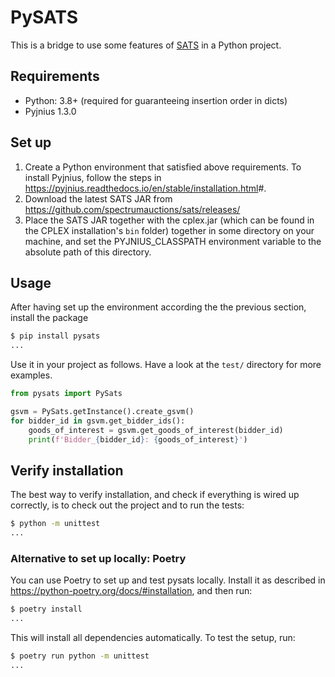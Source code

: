 # PySATS

This is a bridge to use some features of [SATS](https://spectrumauctions.org/) in a Python project.

## Requirements

- Python: 3.8+ (required for guaranteeing insertion order in dicts)
- Pyjnius 1.3.0

## Set up

1. Create a Python environment that satisfied above requirements. To install Pyjnius, follow the steps in <https://pyjnius.readthedocs.io/en/stable/installation.html>#.
2. Download the latest SATS JAR from <https://github.com/spectrumauctions/sats/releases/>
3. Place the SATS JAR together with the cplex.jar (which can be found in the CPLEX installation's `bin` folder) together in some directory on your machine, and set the PYJNIUS_CLASSPATH environment variable to the absolute path of this directory.

## Usage

After having set up the environment according the the previous section, install the package

```bash
$ pip install pysats
...
```

Use it in your project as follows. Have a look at the `test/` directory for more examples.

```python
from pysats import PySats

gsvm = PySats.getInstance().create_gsvm()
for bidder_id in gsvm.get_bidder_ids():
    goods_of_interest = gsvm.get_goods_of_interest(bidder_id)
    print(f'Bidder_{bidder_id}: {goods_of_interest}')
```

## Verify installation

The best way to verify installation, and check if everything is wired up correctly, is to check out the project and to run the tests:

```bash
$ python -m unittest
...
```

### Alternative to set up locally: Poetry

You can use Poetry to set up and test pysats locally. Install it as described in <https://python-poetry.org/docs/#installation>, and then run:

```bash
$ poetry install
...
```

This will install all dependencies automatically. To test the setup, run:

```bash
$ poetry run python -m unittest
...
```
